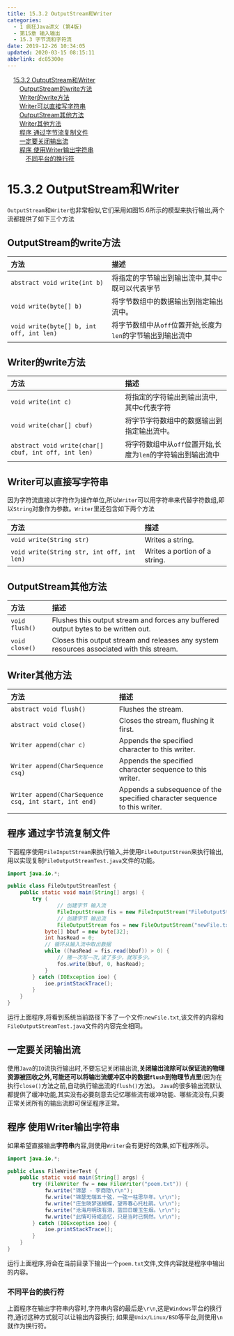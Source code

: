 ```yaml
---
title: 15.3.2 OutputStream和Writer
categories: 
  - 1 疯狂Java讲义 (第4版)
  - 第15章 输入输出
  - 15.3 字节流和字符流
date: 2019-12-26 10:34:05
updated: 2020-03-15 08:15:11
abbrlink: dc85300e
---
```

<div id='my_toc'><a href="/JavaReadingNotes/dc85300e/#15-3-2-OutputStream和Writer" class="header_1">15.3.2 OutputStream和Writer</a>&nbsp;<br><a href="/JavaReadingNotes/dc85300e/#OutputStream的write方法" class="header_2">OutputStream的write方法</a>&nbsp;<br><a href="/JavaReadingNotes/dc85300e/#Writer的write方法" class="header_2">Writer的write方法</a>&nbsp;<br><a href="/JavaReadingNotes/dc85300e/#Writer可以直接写字符串" class="header_2">Writer可以直接写字符串</a>&nbsp;<br><a href="/JavaReadingNotes/dc85300e/#OutputStream其他方法" class="header_2">OutputStream其他方法</a>&nbsp;<br><a href="/JavaReadingNotes/dc85300e/#Writer其他方法" class="header_2">Writer其他方法</a>&nbsp;<br><a href="/JavaReadingNotes/dc85300e/#程序-通过字节流复制文件" class="header_2">程序 通过字节流复制文件</a>&nbsp;<br><a href="/JavaReadingNotes/dc85300e/#一定要关闭输出流" class="header_2">一定要关闭输出流</a>&nbsp;<br><a href="/JavaReadingNotes/dc85300e/#程序-使用Writer输出字符串" class="header_2">程序 使用Writer输出字符串</a>&nbsp;<br><a href="/JavaReadingNotes/dc85300e/#不同平台的换行符" class="header_3">不同平台的换行符</a>&nbsp;<br></div>
<style>.header_1{margin-left: 1em;}.header_2{margin-left: 2em;}.header_3{margin-left: 3em;}.header_4{margin-left: 4em;}.header_5{margin-left: 5em;}.header_6{margin-left: 6em;}</style>
<!--more-->
<script>if (navigator.platform.search('arm')==-1){document.getElementById('my_toc').style.display = 'none';}var e,p = document.getElementsByTagName('p');while (p.length>0) {e = p[0];e.parentElement.removeChild(e);}</script>

<!--end-->
# 15.3.2 OutputStream和Writer
`OutputStream`和`Writer`也非常相似,它们采用如图15.6所示的模型来执行输出,两个流都提供了如下三个方法

## OutputStream的write方法

|方法|描述|
|:--|:--|
|`abstract void write(int b)`|将指定的字节输出到输出流中,其中c既可以代表字节|
|`void write(byte[] b)`|将字节数组中的数据输出到指定输出流中。|
|`void write(byte[] b, int off, int len)`|将字节数组中从`off`位置开始,长度为`len`的字节输出到输出流中|

## Writer的write方法

|方法|描述|
|:--|:--|
|`void write(int c)`|将指定的字符输出到输出流中,其中c代表字符|
|`void write(char[] cbuf)`|将字节字符数组中的数据输出到指定输出流中。|
|`abstract void write(char[] cbuf, int off, int len)`|将字符数组中从`off`位置开始,长度为`len`的字符输出到输出流中|

## Writer可以直接写字符串
因为字符流直接以字符作为操作单位,所以`Writer`可以用字符串来代替字符数组,即以`String`对象作为参数。`Writer`里还包含如下两个方法

|方法|描述|
|:--|:--|
|`void write(String str)`|Writes a string.|
|`void write(String str, int off, int len)`|Writes a portion of a string.|

## OutputStream其他方法

|方法|描述|
|:--|:--|
|`void flush()`|Flushes this output stream and forces any buffered output bytes to be written out.|
|`void close()`|Closes this output stream and releases any system resources associated with this stream.|

## Writer其他方法

|方法|描述|
|:--|:--|
|`abstract void flush()`|Flushes the stream.|
|`abstract void close()`|Closes the stream, flushing it first.|
|`Writer append(char c)`|Appends the specified character to this writer.|
|`Writer append(CharSequence csq)`|Appends the specified character sequence to this writer.|
|`Writer append(CharSequence csq, int start, int end)`|Appends a subsequence of the specified character sequence to this writer.|

## 程序 通过字节流复制文件
下面程序使用`FileInputStream`来执行输入,并使用`FileOutputStrean`来执行输出,用以实现复制`FileOutputStreamTest.java`文件的功能。
```java
import java.io.*;

public class FileOutputStreamTest {
    public static void main(String[] args) {
        try (
                // 创建字节 输入流
                FileInputStream fis = new FileInputStream("FileOutputStreamTest.java");
                // 创建字节 输出流
                FileOutputStream fos = new FileOutputStream("newFile.txt")) {
            byte[] bbuf = new byte[32];
            int hasRead = 0;
            // 循环从输入流中取出数据
            while ((hasRead = fis.read(bbuf)) > 0) {
                // 赌一次写一次,读了多少，就写多少。
                fos.write(bbuf, 0, hasRead);
            }
        } catch (IOException ioe) {
            ioe.printStackTrace();
        }
    }
}
```
运行上面程序,将看到系统当前路径下多了一个文件:`newFile.txt`,该文件的内容和`FileOutputStreamTest.java`文件的内容完全相同。

## 一定要关闭输出流
使用`Java`的`IO`流执行输出时,不要忘记关闭输出流,**关闭输岀流除可以保证流的物理资源被回收之外,可能还可以将输岀流缓冲区中的数据`flush`到物理节点里**(因为在执行`close()`方法之前,自动执行输出流的`flush()`方法)。
`Java`的很多输出流默认都提供了缓冲功能,其实没有必要刻意去记忆哪些流有缓冲功能、哪些流没有,只要正常关闭所有的输出流即可保证程序正常。
## 程序 使用Writer输出字符串
如果希望直接输出**字符串**内容,则使用`Writer`会有更好的效果,如下程序所示。
```java
import java.io.*;

public class FileWriterTest {
	public static void main(String[] args) {
		try (FileWriter fw = new FileWriter("poem.txt")) {
			fw.write("锦瑟 - 李商隐\r\n");
			fw.write("锦瑟无端五十弦，一弦一柱思华年。\r\n");
			fw.write("庄生晓梦迷蝴蝶，望帝春心托杜鹃。\r\n");
			fw.write("沧海月明珠有泪，蓝田日暖玉生烟。\r\n");
			fw.write("此情可待成追忆，只是当时已惘然。\r\n");
		} catch (IOException ioe) {
			ioe.printStackTrace();
		}
	}
}
```
运行上面程序,将会在当前目录下输出一个`poem.txt`文件,文件内容就是程序中输出的内容。
### 不同平台的换行符
上面程序在输出字符串内容时,字符串内容的最后是`\r\n`,这是`Windows`平台的换行符,通讨这种方式就可以让输出内容换行;
如果是`Unix/Linux/BSD`等平台,则使用`\n`就作为换行符。
